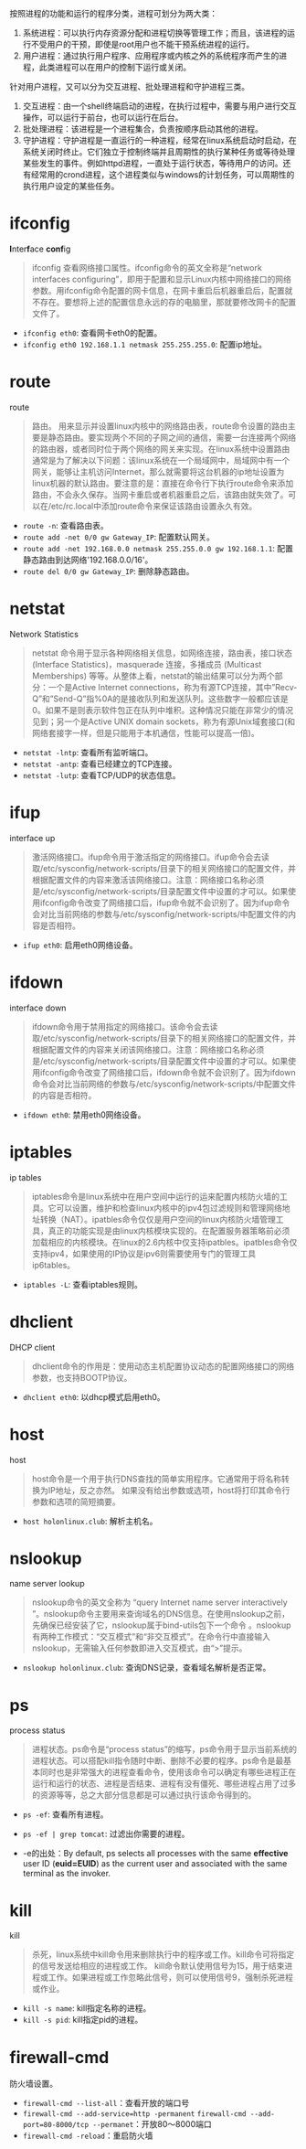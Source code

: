 
按照进程的功能和运行的程序分类，进程可划分为两大类：
1. 系统进程：可以执行内存资源分配和进程切换等管理工作；而且，该进程的运行不受用户的干预，即使是root用户也不能干预系统进程的运行。 
2. 用户进程：通过执行用户程序、应用程序或内核之外的系统程序而产生的进程，此类进程可以在用户的控制下运行或关闭。

针对用户进程，又可以分为交互进程、批处理进程和守护进程三类。 
1. 交互进程：由一个shell终端启动的进程，在执行过程中，需要与用户进行交互操作，可以运行于前台，也可以运行在后台。 
2. 批处理进程：该进程是一个进程集合，负责按顺序启动其他的进程。    
3. 守护进程：守护进程是一直运行的一种进程，经常在linux系统启动时启动，在系统关闭时终止。它们独立于控制终端并且周期性的执行某种任务或等待处理某些发生的事件。例如httpd进程，一直处于运行状态，等待用户的访问。还有经常用的crond进程，这个进程类似与windows的计划任务，可以周期性的执行用户设定的某些任务。

# ifconfig

**I**nter**f**ace **conf**ig

> ifconfig 查看⽹络接⼝属性。ifconfig命令的英文全称是“network interfaces configuring”，即用于配置和显示Linux内核中网络接口的网络参数。用ifconfig命令配置的网卡信息，在网卡重启后机器重启后，配置就不存在。要想将上述的配置信息永远的存的电脑里，那就要修改网卡的配置文件了。

* `ifconfig eth0`: 查看⽹卡eth0的配置。
* `ifconfig eth0 192.168.1.1 netmask 255.255.255.0`: 配置ip地址。 

# route

route

> 路由。 用来显示并设置linux内核中的网络路由表，route命令设置的路由主要是静态路由。要实现两个不同的子网之间的通信，需要一台连接两个网络的路由器，或者同时位于两个网络的网关来实现。在linux系统中设置路由通常是为了解决以下问题：该linux系统在一个局域网中，局域网中有一个网关，能够让主机访问Internet，那么就需要将这台机器的ip地址设置为linux机器的默认路由。要注意的是：直接在命令行下执行route命令来添加路由，不会永久保存。当网卡重启或者机器重启之后，该路由就失效了。可以在/etc/rc.local中添加route命令来保证该路由设置永久有效。

* `route -n`:  查看路由表。
* `route add -net 0/0 gw Gateway_IP`: 配置默认⽹关。
* `route add -net 192.168.0.0 netmask 255.255.0.0 gw 192.168.1.1`: 配置静态路由到达⽹络'192.168.0.0/16'。
* `route del 0/0 gw Gateway_IP`:  删除静态路由。 

# netstat

Network Statistics

> netstat 命令用于显示各种网络相关信息，如网络连接，路由表，接口状态 (Interface Statistics)，masquerade 连接，多播成员 (Multicast Memberships) 等等。从整体上看，netstat的输出结果可以分为两个部分：一个是Active Internet connections，称为有源TCP连接，其中”Recv-Q”和”Send-Q”指%0A的是接收队列和发送队列。这些数字一般都应该是0。如果不是则表示软件包正在队列中堆积。这种情况只能在非常少的情况见到；另一个是Active UNIX domain sockets，称为有源Unix域套接口(和网络套接字一样，但是只能用于本机通信，性能可以提高一倍)。

*  `netstat -lntp`: 查看所有监听端⼝。
* `netstat -antp`: 查看已经建⽴的TCP连接。
* `netstat -lutp`: 查看TCP/UDP的状态信息。 

# ifup

interface up

> 激活网络接口。ifup命令用于激活指定的网络接口。ifup命令会去读取/etc/sysconfig/network-scripts/目录下的相关网络接口的配置文件，并根据配置文件的内容来激活该网络接口。注意：网络接口名称必须是/etc/sysconfig/network-scripts/目录配置文件中设置的才可以。如果使用ifconfig命令改变了网络接口后，ifup命令就不会识别了。因为ifup命令会对比当前网络的参数与/etc/sysconfig/network-scripts/中配置文件的内容是否相符。

* `ifup eth0`: 启⽤eth0⽹络设备。 

# ifdown

interface down

> ifdown命令用于禁用指定的网络接口。该命令会去读取/etc/sysconfig/network-scripts/目录下的相关网络接口的配置文件，并根据配置文件的内容来关闭该网络接口。注意：网络接口名称必须是/etc/sysconfig/network-scripts/目录配置文件中设置的才可以。如果使用ifconfig命令改变了网络接口后，ifdown命令就不会识别了。因为ifdown命令会对比当前网络的参数与/etc/sysconfig/network-scripts/中配置文件的内容是否相符。

* `ifdown eth0`: 禁⽤eth0⽹络设备。 

# iptables

ip tables

> iptables命令是linux系统中在用户空间中运行的运来配置内核防火墙的工具。它可以设置，维护和检查linux内核中的ipv4包过滤规则和管理网络地址转换（NAT）。ipatbles命令仅仅是用户空间的linux内核防火墙管理工具，真正的功能实现是由linux内核模块实现的。在配置服务器策略前必须加载相应的内核模块。在linux的2.6内核中仅支持ipatbles。ipatbles命令仅支持ipv4，如果使用的IP协议是ipv6则需要使用专门的管理工具ip6tables。 

* `iptables -L`: 查看iptables规则。 

# dhclient

DHCP client

> dhclient命令的作用是：使用动态主机配置协议动态的配置网络接口的网络参数，也支持BOOTP协议。

* `dhclient eth0`: 以dhcp模式启⽤eth0。 

# host

host

> host命令是一个用于执行DNS查找的简单实用程序。它通常用于将名称转换为IP地址，反之亦然。 如果没有给出参数或选项，host将打印其命令行参数和选项的简短摘要。

* `host holonlinux.club`:  解析主机名。 

# nslookup

name server lookup

> nslookup命令的英文全称为 “query Internet name server interactively ”。nslookup命令主要用来查询域名的DNS信息。在使用nslookup之前，先确保已经安装了它，nslookup属于bind-utils包下一个命令 。nslookup有两种工作模式：“交互模式”和“非交互模式”。在命令行中直接输入nslookup，无需输入任何参数即进入交互模式，由“>”提示。

* `nslookup holonlinux.club`: 查询DNS记录，查看域名解析是否正常。 

# ps

process status

> 进程状态。ps命令是“process status”的缩写，ps命令用于显示当前系统的进程状态。可以搭配kill指令随时中断、删除不必要的程序。ps命令是最基本同时也是非常强大的进程查看命令，使用该命令可以确定有哪些进程正在运行和运行的状态、进程是否结束、进程有没有僵死、哪些进程占用了过多的资源等等，总之大部分信息都是可以通过执行该命令得到的。

* `ps -ef`:  查看所有进程。
* `ps -ef | grep tomcat`: 过滤出你需要的进程。

* -e的出处：By default, ps selects all processes with the same **effective** user ID (**euid=EUID**) as the current user and associated with the same terminal as the invoker. 

# kill

kill

> 杀死，linux系统中kill命令用来删除执行中的程序或工作。kill命令可将指定的信号发送给相应的进程或工作。 kill命令默认使用信号为15，用于结束进程或工作。如果进程或工作忽略此信号，则可以使用信号9，强制杀死进程或作业。

* `kill -s name`:  kill指定名称的进程。
* `kill -s pid`:  kill指定pid的进程。 

# firewall-cmd

防火墙设置。

* `firewall-cmd --list-all`：查看开放的端口号
* `firewall-cmd --add-service=http -permanent` `firewall-cmd --add-port=80-8000/tcp --permanet`：开放80～8000端口
* `firewall-cmd -reload`：重启防火墙 